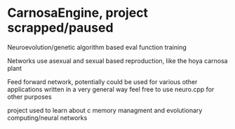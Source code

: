# CarnosaEngine, project scrapped/paused

Neuroevolution/genetic algorithm based eval function training

Networks use asexual and sexual based reproduction, like the hoya carnosa plant

Feed forward network, potentially could be used for various other applications 
written in a very general way feel free to use neuro.cpp for other purposes

project used to learn about c memory managment and evolutionary computing/neural networks
